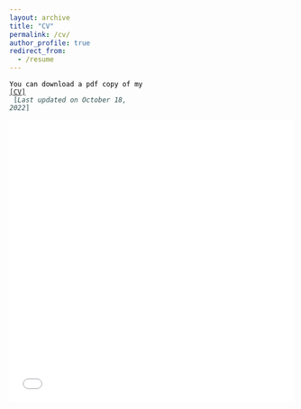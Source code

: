 ```yaml
---
layout: archive
title: "CV"
permalink: /cv/
author_profile: true
redirect_from:
  - /resume
---
```

<code style="color:black;">You can download a pdf copy of my <a href="../files/CV/CV-of-Shibli.pdf">[CV]</a> <span style ="color:DarkSlateGray"> [*Last updated on October 18, 2022*] </span></code>

<iframe src="/files/CV/CV-of-Shibli.pdf" width="100%" height="500" frameborder="no" border="0" marginwidth="0" marginheight="0"></iframe>